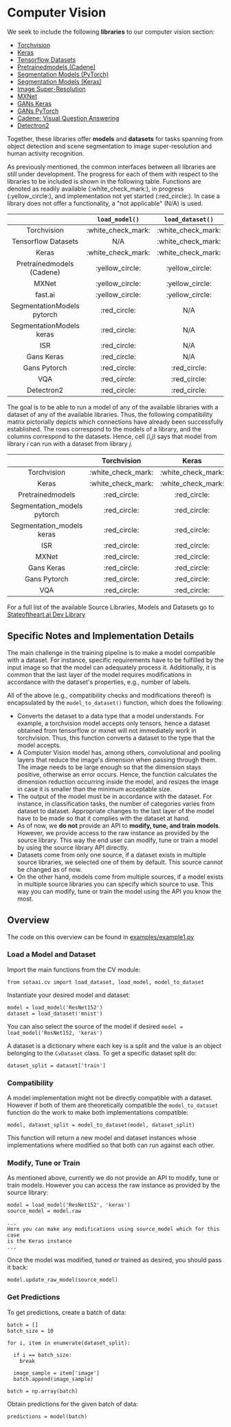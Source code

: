 # Computer Vision

We seek to include the following **libraries** to our computer vision
section:

- [Torchvision](https://github.com/pytorch/vision)
- [Keras](https://github.com/keras-team/keras)
- [Tensorflow Datasets](https://github.com/tensorflow/tensorflow)
- [Pretrainedmodels
  (Cadene)](https://github.com/Cadene/pretrained-models.pytorch)
- [Segmentation Models
  (PyTorch)](https://github.com/qubvel/segmentation_models.pytorch)
- [Segmentation Models
  (Keras)](https://github.com/qubvel/segmentation_models)
- [Image Super-Resolution](https://github.com/idealo/image-super-resolution)
- [MXNet](https://github.com/apache/incubator-mxnet)
- [GANs Keras](https://github.com/eriklindernoren/Keras-GAN)
- [GANs PyTorch](https://github.com/eriklindernoren/PyTorch-GAN)
- [Cadene: Visual Question Answering](https://github.com/Cadene/vqa.pytorch)
- [Detectron2](https://github.com/facebookresearch/detectron2)

Together, these libraries offer **models** and **datasets** for tasks spanning
from object detection and scene segmentation to image super-resolution and human
activity recognition.

As previously mentioned, the common interfaces between all libraries are still
under development. The progress for each of them with respect to the
libraries to be included is shown in the following table. Functions are denoted
as readily available (:white\_check\_mark:), in progress (:yellow\_circle:), and
implementation not yet started (:red\_circle:). In case a library does not offer
a functionality, a "not applicable" (N/A) is used.

|                            |    `load_model()`    |   `load_dataset()`   | `model_to_dataset()` |
| :------------------------: | :------------------: | :------------------: | :------------------: |
|        Torchvision         | :white\_check\_mark: | :white\_check\_mark: | :white\_check\_mark: |
|    Tensorflow Datasets     |         N/A          | :white\_check\_mark: | :white\_check\_mark: |
|           Keras            | :white\_check\_mark: | :white\_check\_mark: | :white\_check\_mark: |
| Pretrainedmodels (Cadene)  |   :yellow\_circle:   |   :yellow\_circle:   |   :yellow\_circle:   |
|           MXNet            |   :yellow\_circle:   |   :yellow\_circle:   |   :yellow\_circle:   |
|          fast.ai           |   :yellow\_circle:   |   :yellow\_circle:   |   :yellow\_circle:   |
| SegmentationModels pytorch |    :red\_circle:     |         N/A          |    :red\_circle:     |
|  SegmentationModels keras  |    :red\_circle:     |         N/A          |    :red\_circle:     |
|            ISR             |    :red\_circle:     |         N/A          |    :red\_circle:     |
|         Gans Keras         |    :red\_circle:     |         N/A          |    :red\_circle:     |
|        Gans Pytorch        |    :red\_circle:     |    :red\_circle:     |    :red\_circle:     |
|            VQA             |    :red\_circle:     |    :red\_circle:     |    :red\_circle:     |
|         Detectron2         |    :red\_circle:     |    :red\_circle:     |    :red\_circle:     |

The goal is to be able to run a model of any of the available libraries with a
dataset of any of the available libraries. Thus, the following compatibility
matrix pictorially depicts which connections have already been successfully
established. The rows correspond to the models of a library, and the columns
correspond to the datasets. Hence, cell _(i,j)_ says that model from library _i_
can run with a dataset from library _j_.

|                              |     Torchvision      |        Keras         |      Tensorflow      |     MXNet     |      VQA      |
| :--------------------------: | :------------------: | :------------------: | :------------------: | :-----------: | :-----------: |
|         Torchvision          | :white\_check\_mark: | :white\_check\_mark: | :white\_check\_mark: | :red\_circle: | :red\_circle: |
|            Keras             | :white\_check\_mark: | :white\_check\_mark: | :white\_check\_mark: | :red\_circle: | :red\_circle: |
|       Pretrainedmodels       |    :red\_circle:     |    :red\_circle:     |    :red\_circle:     | :red\_circle: | :red\_circle: |
| Segmentation\_models pytorch |    :red\_circle:     |    :red\_circle:     |    :red\_circle:     | :red\_circle: | :red\_circle: |
|  Segmentation\_models keras  |    :red\_circle:     |    :red\_circle:     |    :red\_circle:     | :red\_circle: | :red\_circle: |
|             ISR              |    :red\_circle:     |    :red\_circle:     |    :red\_circle:     | :red\_circle: | :red\_circle: |
|            MXNet             |    :red\_circle:     |    :red\_circle:     |    :red\_circle:     | :red\_circle: | :red\_circle: |
|          Gans Keras          |    :red\_circle:     |    :red\_circle:     |    :red\_circle:     | :red\_circle: | :red\_circle: |
|         Gans Pytorch         |    :red\_circle:     |    :red\_circle:     |    :red\_circle:     | :red\_circle: | :red\_circle: |
|             VQA              |    :red\_circle:     |    :red\_circle:     |    :red\_circle:     | :red\_circle: | :red\_circle: |

For a full list of the available Source Libraries, Models and Datasets go to [Stateoftheart.ai Dev
Library](https://staging.stateoftheart.ai/dev-library)

## Specific Notes and Implementation Details

The main challenge in the training pipeline is to make a model compatible with a
dataset. For instance, specific requirements have to be fulfilled by the input
image so that the model can adequately process it. Additionally, it is common
that the last layer of the model requires modifications in accordance with the
dataset's properties, e.g., number of labels.

All of the above (e.g., compatibility checks and modifications thereof) is
encapsulated by the `model_to_dataset()` function, which does the following:

- Converts the dataset to a data type that a model understands. For example, a
  torchvision model accepts only tensors, hence a dataset obtained from
  tensorflow or mxnet will not immediately work in torchvision. Thus, this
  function converts a dataset to the type that the model accepts.
- A Computer Vision model has, among others, convolutional and pooling layers
  that reduce the image's dimension when passing through them. The image needs
  to be large enough so that the dimension stays positive, otherwise an error
  occurs. Hence, the function calculates the dimension reduction occurring
  inside the model, and resizes the image in case it is smaller than the
  minimum acceptable size.
- The output of the model must be in accordance with the dataset. For
  instance, in classification tasks, the number of categories varies from
  dataset to dataset. Appropriate changes to the last layer of the model have
  to be made so that it complies with the dataset at hand.
- As of now, we **do not** provide an API to **modify, tune, and train models**.
  However, we provide access to the raw instance as provided by the source
  library. This way the end user can modify, tune or train a model by using
  the source library API directly.
- Datasets come from only one source, if a dataset exists in multiple source
  libraries, we selected one of them by default. This source cannot be changed
  as of now.
- On the other hand, models come from multiple sources, if a model exists in
  multiple source libraries you can specify which source to use. This way you
  can modify, tune or train the model using the API you know the most.

## Overview

The code on this overview can be found in [examples/example1.py](https://github.com/stateoftheartai/sotaai-beta/blob/master/examples/example1.py)

### Load a Model and Dataset

Import the main functions from the CV module:

```
from sotaai.cv import load_dataset, load_model, model_to_dataset
```

Instantiate your desired model and dataset:

```
model = load_model('ResNet152')
dataset = load_dataset('mnist')
```

You can also select the source of the model if desired `model = load_model('ResNet152, 'keras')`

A dataset is a dictionary where each key is a split and the
value is an object belonging to the `CvDataset` class. To get a specific
dataset split do:

```
dataset_split = dataset['train']
```

### Compatibility

A model implementation might not be directly compatible with a dataset. However
if both of them are theoretically compatible the `model_to_dataset` function
do the work to make both implementations compatible:

```
model, dataset_split = model_to_dataset(model, dataset_split)
```

This function will return a new model and dataset instances whose
implementations where modified so that both can run against each other.

### Modify, Tune or Train

As mentioned above, currently we do not provide an API to modify, tune or
train models. However you can access the raw instance as provided by the source
library:

```
model = load_model('ResNet152', 'keras')
source_model = model.raw

...
Here you can make any modifications using source_model which for this case
is the Keras instance
...

```

Once the model was modified, tuned or trained as desired, you should pass it
back:

```
model.update_raw_model(source_model)
```

### Get Predictions

To get predictions, create a batch of data:

```
batch = []
batch_size = 10

for i, item in enumerate(dataset_split):

  if i == batch_size:
    break

  image_sample = item['image']
  batch.append(image_sample)

batch = np.array(batch)
```

Obtain predictions for the given batch of data:

```
predictions = model(batch)
```
